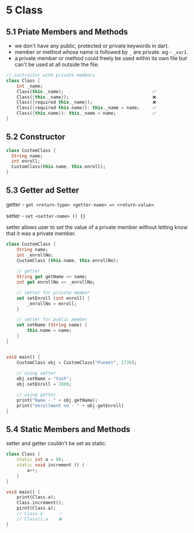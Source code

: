 # 5 Class

## 5.1 Priate Members and Methods
* we don't have any public, protected or private keywords in dart.
* member or method whose name is followed by ```_``` are private. eg - ```_var1```.
* a private member or method could freely be used within its own file but can't be used at all outside the file.

```dart
// custructor with private members
class Class {
    int _name;
    Class(this._name);                                  ✅
    Class({this._name});                                ❌
    Class({required this._name});                       ❌
    Class({required this.name}): this._name = name;     ✅
    Class({this.name}): this._name = name;              ✅
}
```

## 5.2 Constructor
```dart
class CustomClass {
  String name;
  int enroll;
  CustomClass(this.name, this.enroll);
}
```

## 5.3 Getter ad Setter

getter - ```get <return-type> <getter-name> => <return-value>```.

setter - ```set <setter-name> () {}```

setter allows user to set the value of a private member without letting know that it was a private member.
```dart
class CustomClass {
    String name;
    int _enrollNo;
    CustomClass (this.name, this.enrollNo);
    
    // getter
    String get getName => name;
    int get enrollNo => _enrollNo;

    // setter for private member
    set setEnroll (int enroll) {
        _enrollNo = enroll;
    }

    // setter for public member
    set setName (String name) {
        this.name = name;
    }
}


void main() {
    CustomClass obj = CustomClass("Puneet", 2726);
    
    // using setter
    obj.setName = "Yash";
    obj.setEnroll = 2800;

    // using getter
    print("Name - " + obj.getName);
    print("enrollment no - " + obj.getEnroll)
}
```

## 5.4 Static Members and Methods
setter and getter couldn't be set as static.
```dart
class Class {
    static int a = 90;
    static void increment () {
        a++;
    }
}

void main() {
    print(Class.a);
    Class.increment();
    pirnt(Class.a);
    // Class.a      ✅
    // Class().a    ❌
}
```
